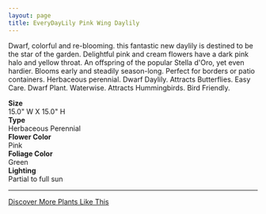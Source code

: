 ```yaml
---
layout: page
title: EveryDayLily Pink Wing Daylily
---
```


<div class="row">
  <div class="col-md-4">
    <div class="plant-image plant-image-large" style="background-image: url(&quot;https://s3-us-west-1.amazonaws.com/images.plantwithbloom.com/everydaylily_pink_wing_daylily.jpg&quot;);"></div>
  </div>
  <div class="col-md-8">
    <div>
      <p>Dwarf, colorful and re-blooming. this fantastic new daylily is destined to be the star of the garden. Delightful pink and cream flowers have a dark pink halo and yellow throat. An offspring of the popular Stella d'Oro, yet even hardier. Blooms early and steadily season-long. Perfect for borders or patio containers. Herbaceous perennial. Dwarf Daylily. Attracts Butterflies. Easy Care. Dwarf Plant. Waterwise. Attracts Hummingbirds. Bird Friendly.</p>
      <div class="row">
        <div class="col-md-3">
          <strong>Size</strong>
        </div>
        <div class="col-md-9">15.0" W X 15.0" H</div>
      </div>
      <div class="row">
        <div class="col-md-3">
          <strong>Type</strong>
        </div>
        <div class="col-md-9">Herbaceous Perennial</div>
      </div>
      <div class="row">
        <div class="col-md-3">
          <strong>Flower Color</strong>
        </div>
        <div class="col-md-9">Pink</div>
      </div>
      <div class="row">
        <div class="col-md-3">
          <strong>Foliage Color</strong>
        </div>
        <div class="col-md-9">Green</div>
      </div>
      <div class="row">
        <div class="col-md-3">
          <strong>Lighting</strong>
        </div>
        <div class="col-md-9">Partial to full sun</div>
      </div>
    </div>
    <hr/>
    <a class="btn btn-default" href="http://app.plantwithbloom.com/search">Discover More Plants Like This</a>
  </div>
</div>